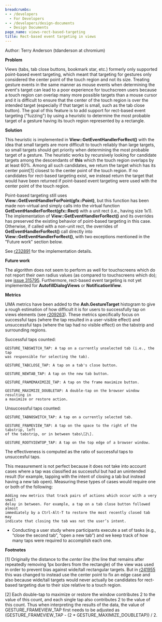 ```yaml
---
breadcrumbs:
- - /developers
  - For Developers
- - /developers/design-documents
  - Design Documents
page_name: views-rect-based-targeting
title: Rect-based event targeting in views
---
```


Author: Terry Anderson (tdanderson at chromium)

**Problem**

Views (tabs, tab close buttons, bookmark star, etc.) formerly only supported
point-based event targeting, which meant that targeting for gestures only
considered the center point of the touch region and not its size. Treating
gesture events in the same manner as mouse events when determining the event's
target can lead to a poor experience for touchscreen users because a touch
region can overlap many more possible targets than a mouse cursor and it is
difficult to ensure that the center of the touch region is over the intended
target (especially if that target is small, such as the tab close button). The
goal of this feature is to add support for rect-based event targeting
("fuzzing") by using a heuristic to determine the most probable target of a
gesture having its touch region represented by a rectangle.

**Solution**

This heuristic is implemented in **View::GetEventHandlerForRect()** with the
idea that small targets are more difficult to touch reliably than large targets,
so small targets should get priority when determining the most probable target
of a gesture. The heuristic works by recursively looking for candidate targets
among the descendants of **this** which the touch region overlaps by at least
60%. Among all such candidates, we return the target which has its center
point\[1\] closest to the center point of the touch region. If no candidates for
rect-based targeting exist, we instead return the target that would have been
returned if point-based event targeting were used with the center point of the
touch region.

Point-based targeting still uses **View::GetEventHandlerForPoint(gfx::Point)**,
but this function has been made non-virtual and simply calls into the virtual
function **GetEventHandlerForRect(gfx::Rect)** with a unit rect (i.e., having
size 1x1). The implementation of **View::GetEventHandlerForRect()** and its
overrides has preserved the existing behavior of point-based targeting in this
case. Otherwise, if called with a non-unit rect, the overrides of
**GetEventHandlerForRect()** call directly into
**View::GetEventHandlerForRect()**, with two exceptions mentioned in the "Future
work" section below.

See [r232891](https://src.chromium.org/viewvc/chrome) for the implementation
details.

**Future work**

The algorithm does not seem to perform as well for touchscreens which do not
report their own radius values (as compared to touchscreens which do); see
[issue 315795](https://code.google.com/p/chromium/issues/detail). Furthermore,
rect-based event targeting is not yet implemented for **AutofillDialogViews** or
**NotificationView**.

**Metrics**

UMA metrics have been added to the **Ash.GestureTarget** histogram to give a
rough estimation of how difficult it is for users to successfully tap on views
elements (see [r209263](https://src.chromium.org/viewvc/chrome)). These metrics
specifically focus on successful taps (where the tap resulted in a user-visible
effect) and unsuccessful taps (where the tap had no visible effect) on the
tabstrip and surrounding regions.

Successful taps counted:

    GESTURE_TABSWITCH_TAP: A tap on a currently unselected tab (i.e., the tap
    was responsible for selecting the tab).

    GESTURE_TABCLOSE_TAP: A tap on a tab's close button.

    GESTURE_NEWTAB_TAP: A tap on the new tab button.

    GESTURE_FRAMEMAXIMIZE_TAP: A tap on the frame maximize button.

    GESTURE_MAXIMIZE_DOUBLETAP: A double-tap on the browser window resulting in
    a maximize or restore action.

Unsuccessful taps counted:

    GESTURE_TABNOSWITCH_TAP: A tap on a currently selected tab.

    GESTURE_FRAMEVIEW_TAP: A tap on the space to the right of the tabstrip, left
    of the tabstrip, or in between tabs\[2\].

    GESTURE_ROOTVIEWTOP_TAP: A tap on the top edge of a browser window.

The effectiveness is computed as the ratio of successful taps to unsuccesful
taps.

This measurement is not perfect because it does not take into account cases
where a tap was classified as successful but had an unintended result (for
example, tapping with the intent of closing a tab but instead having a new tab
open). Measuring these types of cases would require one or both of the
following:

    Adding new metrics that track pairs of actions which occur with a very small
    delay in between. For example, a tap on a tab close button followed almost
    immediately by a Ctrl-Alt-T to restore the most recently closed tab may
    indicate that closing the tab was not the user’s intent.

*   Conducting a user study where participants execute a set of tasks
            (e.g., “close the second tab”, “open a new tab”) and we keep track
            of how many taps were required to accomplish each one.

**Footnotes**

\[1\] Originally the distance to the *center line* (the line that remains after
repeatedly removing 1px borders from the rectangle) of the view was used in
order to prevent bias against wide/tall rectangular targets. But in
[r241955](https://src.chromium.org/viewvc/chrome) this was changed to instead
use the center point to fix an edge case and also because wide/tall targets
would never actually be candidates for rect-based targeting due to their size
relative to a touch region.

\[2\] Each double-tap to maximize or restore the window contributes 2 to the
value of this count, and each single tap also contributes 2 to the value of this
count. Thus when interpreting the results of the data, the value of
GESTURE_FRAMEVIEW_TAP first needs to be adjusted as (GESTURE_FRAMEVIEW_TAP - (2
\* GESTURE_MAXIMIZE_DOUBLETAP)) / 2.